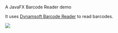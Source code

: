 A JavaFX Barcode Reader demo 

It uses [Dynamsoft Barcode Reader](https://www.dynamsoft.com/barcode-reader/overview/) to read barcodes.

![](https://github.com/xulihang/dynamsoft-samples/releases/download/assets/BarcodeReaderFX.jpg)